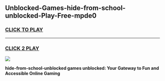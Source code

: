 
## Unblocked-Games-hide-from-school-unblocked-Play-Free-mpde0
<h3>
<a href="https://premium76.site?title=hide-from-school-unblocked&ref=23A">CLICK TO PLAY</a></h3>
<hr>

<h3>
<a href="https://premium76.site?title=hide-from-school-unblocked&ref=23A">CLICK 2 PLAY</a>
  
</h3>

<a href="https://premium76.site?title=hide-from-school-unblocked&ref=23A"><img src="https://clearcache.store/games.png"></a>


**hide-from-school-unblocked games unblocked: Your Gateway to Fun and Accessible Online Gaming**
